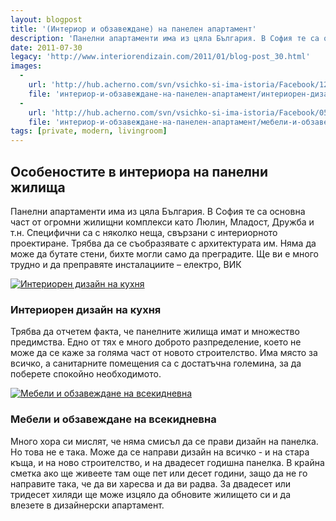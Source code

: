 ```yaml
---
layout: blogpost
title: '(Интериор и обзавеждане) на панелен апартамент'
description: 'Панелни апартаменти има из цяла България. В София те са основна част от огромни жилищни комплекси като Люлин, Младост, Дружба и т.н. Специфични са с няколко неща, свързани с интериорното проектиране. Трябва да се съобразявате с архитектурата им'
date: 2011-07-30
legacy: 'http://www.interiorendizain.com/2011/01/blog-post_30.html'
images:
  -
    url: 'http://hub.acherno.com/svn/vsichko-si-ima-istoria/Facebook/12-k.jpg'
    file: 'интериор-и-обзавеждане-на-панелен-апартамент/интериорен-дизайн-на-кухня.jpg'
  -
    url: 'http://hub.acherno.com/svn/vsichko-si-ima-istoria/Facebook/05-h.jpg'
    file: 'интериор-и-обзавеждане-на-панелен-апартамент/мебели-и-обзавеждане-на-всекидневна.jpg'
tags: [private, modern, livingroom]
---
```

## Особеностите в **интериора на панелни жилища**
Панелни апартаменти има из цяла България. В София те са основна част от огромни жилищни комплекси като Люлин, Младост, Дружба и т.н. Специфични са с няколко неща, свързани с интериорното проектиране. Трябва да се съобразявате с архитектурата им. Няма да може да бутате стени, бихте могли само да преградите. Ще ви е много трудно и да преправяте инсталациите – електро, ВИК

[![Интериорен дизайн на кухня](интериор-и-обзавеждане-на-панелен-апартамент/интериорен-дизайн-на-кухня.jpg)](http://acherno.bg/интериорен-дизайн/апартамент/всичко-си-има-история/интериор.html)
### Интериорен дизайн на **кухня**

Трябва да отчетем факта, че панелните жилища имат и множество предимства. Едно от тях е много доброто разпределение, което не може да се каже за голяма част от новото строителство. Има място за всичко, а санитарните помещения са с достатъчна големина, за да поберете спокойно необходимото.

[![Мебели и обзавеждане на всекидневна](интериор-и-обзавеждане-на-панелен-апартамент/мебели-и-обзавеждане-на-всекидневна.jpg)](http://acherno.bg/интериорен-дизайн/апартамент/всичко-си-има-история/интериор.html)
### Мебели и обзавеждане на **всекидневна**

Много хора си мислят, че няма смисъл да се прави дизайн на панелка. Но това не е така. Може да се направи дизайн на всичко - и на стара къща, и на ново строителство, и на двадесет годишна панелка. В крайна сметка ако ще живеете там още пет или десет години, защо да не го направите така, че да ви харесва и да ви радва. За двадесет или тридесет хиляди ще може изцяло да обновите жилището си и да влезете в дизайнерски апартамент.

